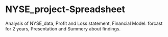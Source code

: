 # NYSE_project-Spreadsheet
Analysis of NYSE_data,
Profit and Loss statement,
Financial Model: forcast for 2 years,
Presentation and Summery about findings.
